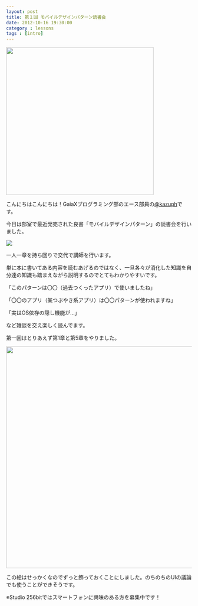 ```yaml
---
layout: post
title: 第１回 モバイルデザインパターン読書会
date: 2012-10-16 19:30:00
category : lessons
tags : [intro]
---
```

<a href='https://raw.github.com/gx-hackers/studio-256bit/gh-pages/images/2012-10-16-mobapata-2.jpg' target="_blank"><img src="https://raw.github.com/gx-hackers/studio-256bit/gh-pages/images/2012-10-16-mobapata-2.jpg" width="400px"></a>

こんにちはこんにちは！GaiaXプログラミング部のエース部員の[@kazuph](https://github.com/kazuph)です。

今日は部室で最近発売された良書「モバイルデザインパターン」の読書会を行いました。

<a href="http://www.amazon.co.jp/gp/product/487311568X/ref=as_li_ss_il?ie=UTF8&camp=247&creative=7399&creativeASIN=487311568X&linkCode=as2&tag=tyokomine-22"><img border="0" src="http://ws.assoc-amazon.jp/widgets/q?_encoding=UTF8&ASIN=487311568X&Format=_SL160_&ID=AsinImage&MarketPlace=JP&ServiceVersion=20070822&WS=1&tag=tyokomine-22" ></a><img src="http://www.assoc-amazon.jp/e/ir?t=tyokomine-22&l=as2&o=9&a=487311568X" width="1" height="1" border="0" alt="" style="border:none !important; margin:0px !important;" />

一人一章を持ち回りで交代で講師を行います。

単に本に書いてある内容を読むあげるのではなく、一旦各々が消化した知識を自分達の知識も踏まえながら説明するのでとてもわかりやすいです。

「このパターンは〇〇（過去つくったアプリ）で使いましたね」

「〇〇のアプリ（某つぶやき系アプリ）は〇〇パターンが使われますね」

「実はOS依存の隠し機能が…」

など雑談を交え楽しく読んでます。

第一回はとりあえず第1章と第5章をやりました。

<a href='https://raw.github.com/gx-hackers/studio-256bit/gh-pages/images/2012-10-16-mobapata-1.jpg' target="_blank"><img src="https://raw.github.com/gx-hackers/studio-256bit/gh-pages/images/2012-10-16-mobapata-1.jpg" width="600px"></a>

この絵はせっかくなのでずっと飾っておくことにしました。のちのちのUIの議論でも使うことができそうです。

※Studio 256bitではスマートフォンに興味のある方を募集中です！
